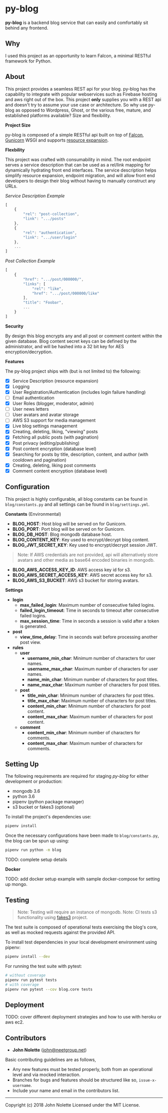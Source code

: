 # py-blog

**py-blog** is a backend blog service that can easily and comfortably sit behind any frontend.

## Why

I used this project as an opportunity to learn Falcon, a minimal RESTful framework for Python.

## About

This project provides a seamless REST api for your blog. py-blog has the capability to integrate with popular webservices such as Firebase hosting and aws right out of the box. This project **only** supplies you with a REST api and doesn't try to assume your use case or architecture. So why use py-blog as opposed to Wordpress, Ghost, or the various free, mature, and established platforms available? Size and flexibility.

**Project Size**

py-blog is composed of a simple RESTful api built on top of [Falcon](https://falconframework.org/), [Gunicorn](http://gunicorn.org/) WSGI and supports [resource expansion](https://stormpath.com/blog/linking-and-resource-expansion-rest-api-tips).

**Flexbility**

This project was crafted with consumability in mind. The root endpoint serves a service description that can be used as a rel/link mapping for dynamically hydrating front end interfaces. The service description helps simplify resource expansion, endpoint migration, and will allow front end developers to design their blog without having to manually construct any URLs.

*Service Description Example*

```js
[
    {
        "rel": "post-collection",
        "link": ".../posts"
    },
    {
        "rel": "authentication",
        "link": ".../user/login"
    },
    ...
]
```

*Post Collection Example*

```js
[
    {
        "href": ".../post/000000/",
        "links": [
            "rel": "like",
            "href": ".../post/000000/like"
        ],
        "title": "Foobar",
        ...
    }
]
```

**Security**

By design this blog encrypts any and all post or comment content within the given database. Blog content secret keys can be defined by the administrator, and will be hashed into a 32 bit key for AES encryption/decryption.

**Features**

The py-blog project ships with (but is not limited to) the following:

* [x] Service Description (resource expansion)
* [x] Logging
* [x] User Registration/Authentication (includes login failure handling)
* [ ] Email authentication
* [x] User Roles (blogger, moderator, admin)
* [ ] User news letters
* [ ] User avatars and avatar storage
* [ ] AWS S3 support for media management
* [x] Live blog settings management
* [x] Creating, deleting, liking, "viewing" posts
* [x] Fetching all public posts (with pagination)
* [x] Post privacy (editing/publishing)
* [x] Post content encryption (database level)
* [x] Searching for posts by title, description, content, and author (with cooldown and pagination)
* [x] Creating, deleting, liking post comments
* [x] Comment content encryption (database level)

## Configuration

This project is highly configurable, all blog constants can be found in `blog/constants.py` and all settings can be found in `blog/settings.yml`.

**Constants** (Environmental)

* **BLOG_HOST**: Host blog will be served on for Gunicorn.
* **BLOG_PORT**: Port blog will be served on for Gunicorn.
* **BLOG_DB_HOST**: Blog mongodb database host.
* **BLOG_CONTENT_KEY**: Key used to encrypt/decrypt blog content.
* **BLOG_JWT_SECRET_KEY**: Key used to encrypt/decrypt session JWT.

> Note: If AWS credentials are not provided, api will alternatively store avatars and other media as base64 encoded binaries in mongodb.

* **BLOG_AWS_ACCESS_KEY_ID**: AWS access key id for s3.
* **BLOG_AWS_SECRET_ACCESS_KEY**: AWS secret access key for s3.
* **BLOG_AWS_S3_BUCKET**: AWS s3 bucket for storing avatars.

**Settings**

* **login**
  * **max_failed_login**: Maximum number of consecutive failed logins.
  * **failed_login_timeout**: Time in seconds to timeout after consecutive failed logins.
  * **max_session_time**: Time in seconds a session is valid after a token is generated.
* **post**
  * **view_time_delay**: Time in seconds wait before processing another post view.
* **rules**
  * **user**
    * **username_min_char**: Minimum number of characters for user names.
    * **username_max_char**: Maximum number of characters for user names.
    * **name_min_char**: Minimum number of characters for post titles.
    * **name_max_char**: Maximum number of characters for post titles.
  * **post**
    * **title_min_char**: Minimum number of characters for post titles.
    * **title_max_char**: Maximum number of characters for post titles.
    * **content_min_char**: Minimum number of characters for post content.
    * **content_max_char**: Maximum number of characters for post content.
  * **comment**
    * **content_min_char**: Minimum number of characters for comments.
    * **content_max_char**: Maximum number of characters for comments.

## Setting Up

The following requirements are required for staging *py-blog* for either development or production:

- mongodb 3.6
- python 3.6
- pipenv (python package manager)
- s3 bucket or fakes3 (optional)

To install the project's dependencies use:

```bash
pipenv install
```

Once the necessary configurations have been made to `blog/constants.py`, the blog can be spun up using:

```bash
pipenv run python -m blog
```

TODO: complete setup details

**Docker**

TODO: add docker setup example with sample docker-compose for setting up mongo.

## Testing

> Note: Testing will require an instance of mongodb.
> Note: CI tests s3 functionality using [fakes3](https://github.com/jubos/fake-s3) project.

The test suite is composed of operational tests exercising the blog's core, as well as mocked requests against the provided API.

To install test dependencies in your local development environment using pipenv:

```bash
pipenv install --dev
```

For running the test suite with pytest:

```bash
# without coverage
pipenv run pytest tests
# with coverage
pipenv run pytest --cov blog.core tests
```

## Deployment

TODO: cover different deployment strategies and how to use with heroku or aws ec2.

## Contributors

* **John Nolette** (john@neetgroup.net)

Basic contributing guidelines are as follows,

* Any new features must be tested properly, both from an operational level and via mocked interaction.
* Branches for bugs and features should be structured like so, `issue-x-username`.
* Include your name and email in the contributors list.

---

Copyright (c) 2018 John Nolette Licensed under the MIT License.
